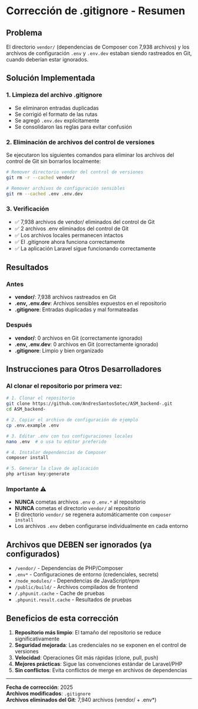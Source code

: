 # Corrección de .gitignore - Resumen

## Problema
El directorio `vendor/` (dependencias de Composer con 7,938 archivos) y los archivos de configuración `.env` y `.env.dev` estaban siendo rastreados en Git, cuando deberían estar ignorados.

## Solución Implementada

### 1. Limpieza del archivo .gitignore
- Se eliminaron entradas duplicadas
- Se corrigió el formato de las rutas
- Se agregó `.env.dev` explícitamente
- Se consolidaron las reglas para evitar confusión

### 2. Eliminación de archivos del control de versiones
Se ejecutaron los siguientes comandos para eliminar los archivos del control de Git sin borrarlos localmente:

```bash
# Remover directorio vendor del control de versiones
git rm -r --cached vendor/

# Remover archivos de configuración sensibles
git rm --cached .env .env.dev
```

### 3. Verificación
- ✅ 7,938 archivos de vendor/ eliminados del control de Git
- ✅ 2 archivos .env eliminados del control de Git
- ✅ Los archivos locales permanecen intactos
- ✅ El .gitignore ahora funciona correctamente
- ✅ La aplicación Laravel sigue funcionando correctamente

## Resultados

### Antes
- **vendor/**: 7,938 archivos rastreados en Git
- **.env, .env.dev**: Archivos sensibles expuestos en el repositorio
- **.gitignore**: Entradas duplicadas y mal formateadas

### Después
- **vendor/**: 0 archivos en Git (correctamente ignorado)
- **.env, .env.dev**: 0 archivos en Git (correctamente ignorado)
- **.gitignore**: Limpio y bien organizado

## Instrucciones para Otros Desarrolladores

### Al clonar el repositorio por primera vez:
```bash
# 1. Clonar el repositorio
git clone https://github.com/AndresSantosSotec/ASM_backend-.git
cd ASM_backend-

# 2. Copiar el archivo de configuración de ejemplo
cp .env.example .env

# 3. Editar .env con tus configuraciones locales
nano .env  # o usa tu editor preferido

# 4. Instalar dependencias de Composer
composer install

# 5. Generar la clave de aplicación
php artisan key:generate
```

### Importante ⚠️
- **NUNCA** cometas archivos `.env` o `.env.*` al repositorio
- **NUNCA** cometas el directorio `vendor/` al repositorio
- El directorio `vendor/` se regenera automáticamente con `composer install`
- Los archivos `.env` deben configurarse individualmente en cada entorno

## Archivos que DEBEN ser ignorados (ya configurados)
- `/vendor/` - Dependencias de PHP/Composer
- `.env*` - Configuraciones de entorno (credenciales, secrets)
- `/node_modules/` - Dependencias de JavaScript/npm
- `/public/build/` - Archivos compilados de frontend
- `/.phpunit.cache` - Cache de pruebas
- `.phpunit.result.cache` - Resultados de pruebas

## Beneficios de esta corrección
1. **Repositorio más limpio**: El tamaño del repositorio se reduce significativamente
2. **Seguridad mejorada**: Las credenciales no se exponen en el control de versiones
3. **Velocidad**: Operaciones Git más rápidas (clone, pull, push)
4. **Mejores prácticas**: Sigue las convenciones estándar de Laravel/PHP
5. **Sin conflictos**: Evita conflictos de merge en archivos de dependencias

---

**Fecha de corrección**: 2025  
**Archivos modificados**: `.gitignore`  
**Archivos eliminados del Git**: 7,940 archivos (vendor/ + .env*)

